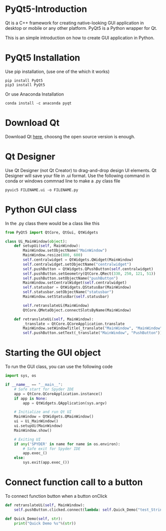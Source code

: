 # PyQt5-Introduction
Qt is a C++ framework for creating native-looking GUI application in desktop or mobile or any other platform. PyQt5 is a Python wrapper for Qt.

This is an simple introduction on how to create GUI application in Python.

# PyQt5 Installation
Use pip installation, (use one of the which it works)
```
pip install PyQt5
pip3 install PyQt5
```
Or use Anaconda Installation
```
conda install -c anaconda pyqt
```

# Download Qt
Download Qt [here](https://www.qt.io/download), choosng the open source version is enough.

# Qt Designer
Use Qt Designer (not Qt Creator) to drag-and-drop design UI elements.
Qt Designer will save your file in .ui format.
Use the following command in conda or windows commnad line to make a .py class file
```
pyuic5 FILENAME.ui -o FILENAME.py
```

# Python GUI class
In the .py class there would be a class like this
```python
from PyQt5 import QtCore, QtGui, QtWidgets

class Ui_MainWindow(object):
    def setupUi(self, MainWindow):
        MainWindow.setObjectName("MainWindow")
        MainWindow.resize(800, 600)
        self.centralwidget = QtWidgets.QWidget(MainWindow)
        self.centralwidget.setObjectName("centralwidget")
        self.pushButton = QtWidgets.QPushButton(self.centralwidget)
        self.pushButton.setGeometry(QtCore.QRect(330, 250, 121, 51))
        self.pushButton.setObjectName("pushButton")
        MainWindow.setCentralWidget(self.centralwidget)
        self.statusbar = QtWidgets.QStatusBar(MainWindow)
        self.statusbar.setObjectName("statusbar")
        MainWindow.setStatusBar(self.statusbar)

        self.retranslateUi(MainWindow)
        QtCore.QMetaObject.connectSlotsByName(MainWindow)

    def retranslateUi(self, MainWindow):
        _translate = QtCore.QCoreApplication.translate
        MainWindow.setWindowTitle(_translate("MainWindow", "MainWindow"))
        self.pushButton.setText(_translate("MainWindow", "PushButton"))
```

# Starting the GUI object
To run the GUI class, you can use the following code
```python
import sys, os

if __name__ == "__main__":
    # Safe start for Spyder IDE
    app = QtCore.QCoreApplication.instance()
    if app is None:
        app = QtWidgets.QApplication(sys.argv)

    # Initialize and run Qt UI        
    MainWindow = QtWidgets.QMainWindow()
    ui = Ui_MainWindow()
    ui.setupUi(MainWindow)
    MainWindow.show()

    # Exiting UI
    if any('SPYDER' in name for name in os.environ):
        # Safe exit for Spyder IDE
        app.exec_()
    else:        
        sys.exit(app.exec_())
```

# Connect function call to a button
To connect function button when a button onClick
```python
def retranslateUi(self, MainWindow):
    self.pushButton.clicked.connect(lambda: self.Quick_Demo("test_String"))

def Quick_Demo(self, str):
    print("Quick Demo %s"%(str))
```
